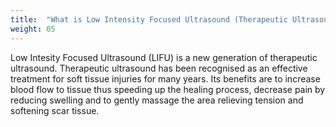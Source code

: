 ```yaml
---
title:  "What is Low Intensity Focused Ultrasound (Therapeutic Ultrasound)?"
weight: 05
---
```

Low Intesity Focused Ultrasound (LIFU) is a new generation of therapeutic ultrasound. Therapeutic ultrasound has been recognised as an effective treatment for soft tissue injuries for many years. Its benefits are to increase blood flow to tissue thus speeding up the healing process, decrease pain by reducing swelling and to gently massage the area relieving tension and softening scar tissue.
